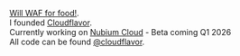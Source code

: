 [Will WAF for food!](https://cloudflavor.io/services).  
I founded [Cloudflavor](https://cloudflavor.io).  
Currently working on [Nubium Cloud](https://nubium.cloud) - Beta coming Q1 2026  
All code can be found [@cloudflavor](https://github.com/cloudflavor).
